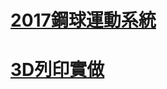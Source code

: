 # [2017鋼球運動系統](https://github.com/s40523145/ag8_cadp_finalproject/blob/gh-pages/report/words/鋼球運動系統.pdf)

# [**3D列印實做**](https://github.com/s40523145/ag8_cadp_finalproject/blob/gh-pages/report/words/3D列印實做.pdf)



